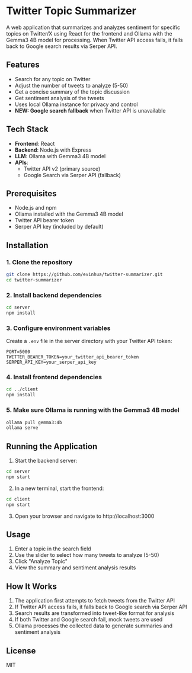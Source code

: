 # Twitter Topic Summarizer

A web application that summarizes and analyzes sentiment for specific topics on Twitter/X using React for the frontend and Ollama with the Gemma3 4B model for processing. When Twitter API access fails, it falls back to Google search results via Serper API.

## Features

- Search for any topic on Twitter
- Adjust the number of tweets to analyze (5-50)
- Get a concise summary of the topic discussion
- Get sentiment analysis of the tweets
- Uses local Ollama instance for privacy and control
- **NEW: Google search fallback** when Twitter API is unavailable

## Tech Stack

- **Frontend**: React
- **Backend**: Node.js with Express
- **LLM**: Ollama with Gemma3 4B model
- **APIs**: 
  - Twitter API v2 (primary source)
  - Google Search via Serper API (fallback)

## Prerequisites

- Node.js and npm
- Ollama installed with the Gemma3 4B model
- Twitter API bearer token
- Serper API key (included by default)

## Installation

### 1. Clone the repository

```bash
git clone https://github.com/evinhua/twitter-summarizer.git
cd twitter-summarizer
```

### 2. Install backend dependencies

```bash
cd server
npm install
```

### 3. Configure environment variables

Create a `.env` file in the server directory with your Twitter API token:

```
PORT=5000
TWITTER_BEARER_TOKEN=your_twitter_api_bearer_token
SERPER_API_KEY=your_serper_api_key
```

### 4. Install frontend dependencies

```bash
cd ../client
npm install
```

### 5. Make sure Ollama is running with the Gemma3 4B model

```bash
ollama pull gemma3:4b
ollama serve
```

## Running the Application

1. Start the backend server:

```bash
cd server
npm start
```

2. In a new terminal, start the frontend:

```bash
cd client
npm start
```

3. Open your browser and navigate to http://localhost:3000

## Usage

1. Enter a topic in the search field
2. Use the slider to select how many tweets to analyze (5-50)
3. Click "Analyze Topic"
4. View the summary and sentiment analysis results

## How It Works

1. The application first attempts to fetch tweets from the Twitter API
2. If Twitter API access fails, it falls back to Google search via Serper API
3. Search results are transformed into tweet-like format for analysis
4. If both Twitter and Google search fail, mock tweets are used
5. Ollama processes the collected data to generate summaries and sentiment analysis

## License

MIT
